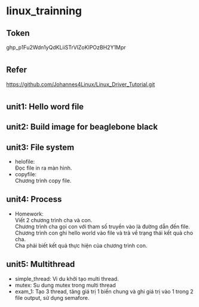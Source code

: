 #  linux_trainning
## Token
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
#

## Refer
https://github.com/Johannes4Linux/Linux_Driver_Tutorial.git
#

## unit1: Hello word file
## unit2: Build image for beaglebone black
## unit3: File system
- helofile:<br>
    Đọc file in ra màn hình.
- copyfile:<br>
   Chương trình copy file.

## unit4: Process
- Homework: <br>
    Viết 2 chương trình cha và con.<br>
    Chương trình cha gọi con với tham số truyền vào là đường dẫn đến file.<br>
    Chương trình con ghi hello world vào file và trả về trạng thái kết quả cho cha.<br>
    Cha phải biết kết quả thực hiện của chương trình con.<br>

## unit5: Multithread
- simple_thread: Vi du khởi tạo multi thread.
- mutex: Su dung mutex trong multi thread
- exam_1: Tạo 3 thread, tăng giá trị 1 biến chung và ghi giá trị vào 1 trong 2 file output, sử dụng semafore.
